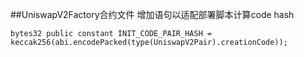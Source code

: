 ##UniswapV2Factory合约文件
增加语句以适配部署脚本计算code hash
```solidity
bytes32 public constant INIT_CODE_PAIR_HASH = keccak256(abi.encodePacked(type(UniswapV2Pair).creationCode));
```
